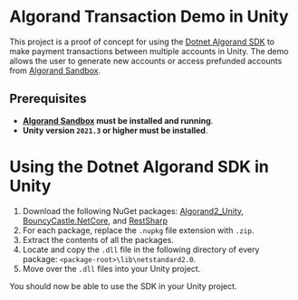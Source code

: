 # Algorand Transaction Demo in Unity
 This project is a proof of concept for using the [Dotnet Algorand SDK](https://github.com/FrankSzendzielarz/dotnet-algorand-sdk) to make payment transactions between multiple accounts in Unity. The demo allows the user to generate new accounts or access prefunded accounts from [Algorand Sandbox](https://github.com/algorand/sandbox).
 
 ## Prerequisites
 - **[Algorand Sandbox](https://github.com/algorand/sandbox) must be installed and running**.
 - **Unity version `2021.3` or higher must be installed**.

 # Using the Dotnet Algorand SDK in Unity
 1. Download the following NuGet packages: [Algorand2_Unity](https://www.nuget.org/packages/Algorand2_Unity/1.0.0.10#readme-body-tab), [BouncyCastle.NetCore](https://www.nuget.org/packages/Algorand2_Unity/1.0.0.10#readme-body-tab), and [RestSharp](https://www.nuget.org/packages/RestSharp/)
 2. For each package, replace the `.nupkg` file extension with `.zip`.
 3. Extract the contents of all the packages.
 4. Locate and copy the `.dll` file in the following directory of every package: `<package-root>\lib\netstandard2.0`.
 5. Move over the `.dll` files into your Unity project.

You should now be able to use the SDK in your Unity project. 
